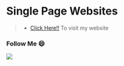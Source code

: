 # Single Page Websites

> - [Click Here!!](https://rutikkpatel.github.io/Single_Page_Websites/) To visit my website

### Follow Me 😄 
<a href="https://github.com/rutikkpatel" aria-label="Follow @rutikkpatel on GitHub"><img  src="https://img.shields.io/badge/Follow👉-@rutikkpatel-blue?style=for-the-badge"  />
</a>
<br>